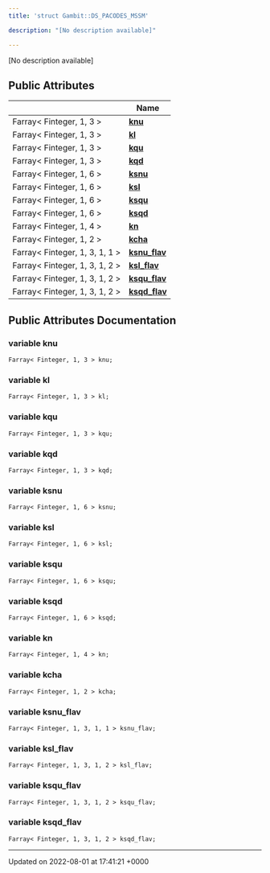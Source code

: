 ```yaml
---
title: 'struct Gambit::DS_PACODES_MSSM'

description: "[No description available]"

---
```









[No description available]

## Public Attributes

|                | Name           |
| -------------- | -------------- |
| Farray< Finteger, 1, 3 > | **[knu](/documentation/code/gambit_sphinx/classes/structgambit_1_1ds__pacodes__mssm/#variable-knu)**  |
| Farray< Finteger, 1, 3 > | **[kl](/documentation/code/gambit_sphinx/classes/structgambit_1_1ds__pacodes__mssm/#variable-kl)**  |
| Farray< Finteger, 1, 3 > | **[kqu](/documentation/code/gambit_sphinx/classes/structgambit_1_1ds__pacodes__mssm/#variable-kqu)**  |
| Farray< Finteger, 1, 3 > | **[kqd](/documentation/code/gambit_sphinx/classes/structgambit_1_1ds__pacodes__mssm/#variable-kqd)**  |
| Farray< Finteger, 1, 6 > | **[ksnu](/documentation/code/gambit_sphinx/classes/structgambit_1_1ds__pacodes__mssm/#variable-ksnu)**  |
| Farray< Finteger, 1, 6 > | **[ksl](/documentation/code/gambit_sphinx/classes/structgambit_1_1ds__pacodes__mssm/#variable-ksl)**  |
| Farray< Finteger, 1, 6 > | **[ksqu](/documentation/code/gambit_sphinx/classes/structgambit_1_1ds__pacodes__mssm/#variable-ksqu)**  |
| Farray< Finteger, 1, 6 > | **[ksqd](/documentation/code/gambit_sphinx/classes/structgambit_1_1ds__pacodes__mssm/#variable-ksqd)**  |
| Farray< Finteger, 1, 4 > | **[kn](/documentation/code/gambit_sphinx/classes/structgambit_1_1ds__pacodes__mssm/#variable-kn)**  |
| Farray< Finteger, 1, 2 > | **[kcha](/documentation/code/gambit_sphinx/classes/structgambit_1_1ds__pacodes__mssm/#variable-kcha)**  |
| Farray< Finteger, 1, 3, 1, 1 > | **[ksnu_flav](/documentation/code/gambit_sphinx/classes/structgambit_1_1ds__pacodes__mssm/#variable-ksnu-flav)**  |
| Farray< Finteger, 1, 3, 1, 2 > | **[ksl_flav](/documentation/code/gambit_sphinx/classes/structgambit_1_1ds__pacodes__mssm/#variable-ksl-flav)**  |
| Farray< Finteger, 1, 3, 1, 2 > | **[ksqu_flav](/documentation/code/gambit_sphinx/classes/structgambit_1_1ds__pacodes__mssm/#variable-ksqu-flav)**  |
| Farray< Finteger, 1, 3, 1, 2 > | **[ksqd_flav](/documentation/code/gambit_sphinx/classes/structgambit_1_1ds__pacodes__mssm/#variable-ksqd-flav)**  |

## Public Attributes Documentation

### variable knu

```
Farray< Finteger, 1, 3 > knu;
```


### variable kl

```
Farray< Finteger, 1, 3 > kl;
```


### variable kqu

```
Farray< Finteger, 1, 3 > kqu;
```


### variable kqd

```
Farray< Finteger, 1, 3 > kqd;
```


### variable ksnu

```
Farray< Finteger, 1, 6 > ksnu;
```


### variable ksl

```
Farray< Finteger, 1, 6 > ksl;
```


### variable ksqu

```
Farray< Finteger, 1, 6 > ksqu;
```


### variable ksqd

```
Farray< Finteger, 1, 6 > ksqd;
```


### variable kn

```
Farray< Finteger, 1, 4 > kn;
```


### variable kcha

```
Farray< Finteger, 1, 2 > kcha;
```


### variable ksnu_flav

```
Farray< Finteger, 1, 3, 1, 1 > ksnu_flav;
```


### variable ksl_flav

```
Farray< Finteger, 1, 3, 1, 2 > ksl_flav;
```


### variable ksqu_flav

```
Farray< Finteger, 1, 3, 1, 2 > ksqu_flav;
```


### variable ksqd_flav

```
Farray< Finteger, 1, 3, 1, 2 > ksqd_flav;
```


-------------------------------

Updated on 2022-08-01 at 17:41:21 +0000